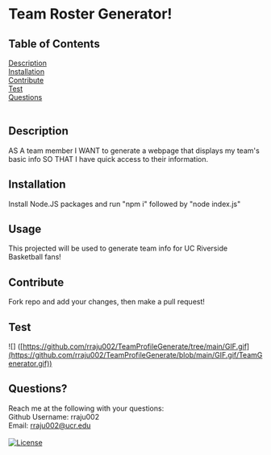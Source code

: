 # Team Roster Generator!

  ## Table of Contents
  [Description](#description) <br />
  [Installation](#installation) <br />
  [Contribute](#contribute) <br />
  [Test](#test) <br />
  [Questions](#questions) <br />
  <br />
  
  ## Description
  AS A team member I WANT to generate a webpage that displays my team's basic info SO THAT I have quick access to their information. <br />
  
  ## Installation
  Install Node.JS packages and run "npm i" followed by "node index.js" <br/>
  
  ## Usage
  This projected will be used to generate team info for UC Riverside Basketball fans!
  <br/>
  
  ## Contribute
  Fork repo and add your changes, then make a pull request! <br/>
  
  ## Test
   ![] ([https://github.com/rraju002/TeamProfileGenerate/tree/main/GIF.gif](https://github.com/rraju002/TeamProfileGenerate/blob/main/GIF.gif/TeamGenerator.gif))
  
  ## Questions? 
  Reach me at the following with your questions: <br/>
  Github Username: rraju002 <br/>
  Email:  rraju002@ucr.edu <br/>
  <br/>
  [![License](https://img.shields.io/badge/License-MIT-yellow.svg)](https://opensource.org/licenses/MIT)
